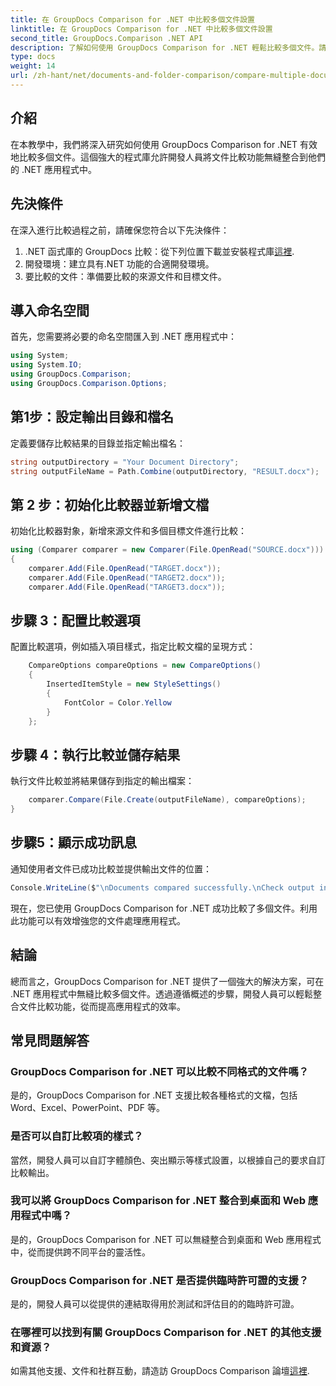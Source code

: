```yaml
---
title: 在 GroupDocs Comparison for .NET 中比較多個文件設置
linktitle: 在 GroupDocs Comparison for .NET 中比較多個文件設置
second_title: GroupDocs.Comparison .NET API
description: 了解如何使用 GroupDocs Comparison for .NET 輕鬆比較多個文件。請遵循我們的無縫文件處理逐步指南。
type: docs
weight: 14
url: /zh-hant/net/documents-and-folder-comparison/compare-multiple-documents-settings-dotnet/
---
```

## 介紹
在本教學中，我們將深入研究如何使用 GroupDocs Comparison for .NET 有效地比較多個文件。這個強大的程式庫允許開發人員將文件比較功能無縫整合到他們的 .NET 應用程式中。
## 先決條件
在深入進行比較過程之前，請確保您符合以下先決條件：
1.  .NET 函式庫的 GroupDocs 比較：從下列位置下載並安裝程式庫[這裡](https://releases.groupdocs.com/comparison/net/).
2. 開發環境：建立具有.NET 功能的合適開發環境。
3. 要比較的文件：準備要比較的來源文件和目標文件。

## 導入命名空間
首先，您需要將必要的命名空間匯入到 .NET 應用程式中：
```csharp
using System;
using System.IO;
using GroupDocs.Comparison;
using GroupDocs.Comparison.Options;
```
## 第1步：設定輸出目錄和檔名
定義要儲存比較結果的目錄並指定輸出檔名：
```csharp
string outputDirectory = "Your Document Directory";
string outputFileName = Path.Combine(outputDirectory, "RESULT.docx");
```
## 第 2 步：初始化比較器並新增文檔
初始化比較器對象，新增來源文件和多個目標文件進行比較：
```csharp
using (Comparer comparer = new Comparer(File.OpenRead("SOURCE.docx")))
{
    comparer.Add(File.OpenRead("TARGET.docx"));
    comparer.Add(File.OpenRead("TARGET2.docx"));
    comparer.Add(File.OpenRead("TARGET3.docx"));
```
## 步驟 3：配置比較選項
配置比較選項，例如插入項目樣式，指定比較文檔的呈現方式：
```csharp
    CompareOptions compareOptions = new CompareOptions()
    {
        InsertedItemStyle = new StyleSettings()
        {
            FontColor = Color.Yellow
        }
    };
```
## 步驟 4：執行比較並儲存結果
執行文件比較並將結果儲存到指定的輸出檔案：
```csharp
    comparer.Compare(File.Create(outputFileName), compareOptions);
}
```
## 步驟5：顯示成功訊息
通知使用者文件已成功比較並提供輸出文件的位置：
```csharp
Console.WriteLine($"\nDocuments compared successfully.\nCheck output in {outputDirectory}.");
```
現在，您已使用 GroupDocs Comparison for .NET 成功比較了多個文件。利用此功能可以有效增強您的文件處理應用程式。

## 結論
總而言之，GroupDocs Comparison for .NET 提供了一個強大的解決方案，可在 .NET 應用程式中無縫比較多個文件。透過遵循概述的步驟，開發人員可以輕鬆整合文件比較功能，從而提高應用程式的效率。
## 常見問題解答
### GroupDocs Comparison for .NET 可以比較不同格式的文件嗎？
是的，GroupDocs Comparison for .NET 支援比較各種格式的文檔，包括 Word、Excel、PowerPoint、PDF 等。
### 是否可以自訂比較項的樣式？
當然，開發人員可以自訂字體顏色、突出顯示等樣式設置，以根據自己的要求自訂比較輸出。
### 我可以將 GroupDocs Comparison for .NET 整合到桌面和 Web 應用程式中嗎？
是的，GroupDocs Comparison for .NET 可以無縫整合到桌面和 Web 應用程式中，從而提供跨不同平台的靈活性。
### GroupDocs Comparison for .NET 是否提供臨時許可證的支援？
是的，開發人員可以從提供的連結取得用於測試和評估目的的臨時許可證。
### 在哪裡可以找到有關 GroupDocs Comparison for .NET 的其他支援和資源？
如需其他支援、文件和社群互動，請造訪 GroupDocs Comparison 論壇[這裡](https://forum.groupdocs.com/c/comparison/12).